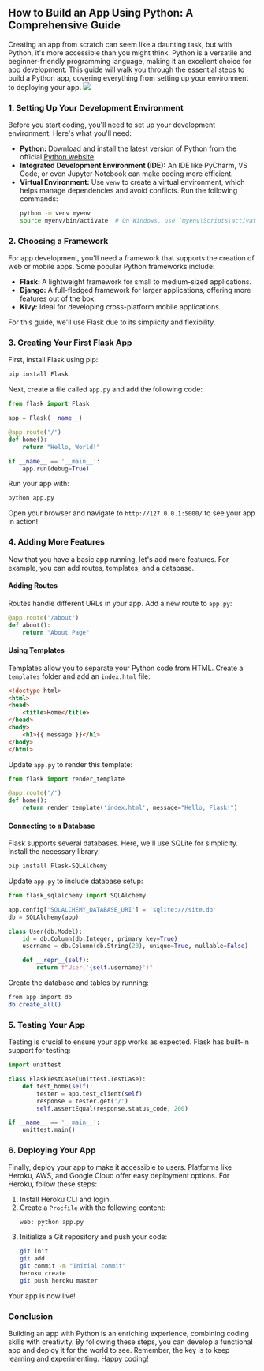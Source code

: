 ## How to Build an App Using Python: A Comprehensive Guide

Creating an app from scratch can seem like a daunting task, but with Python, it's more accessible than you might think. Python is a versatile and beginner-friendly programming language, making it an excellent choice for app development. This guide will walk you through the essential steps to build a Python app, covering everything from setting up your environment to deploying your app.
[![](https://fiverr.ck-cdn.com/tn/serve/?cid=36592699)](https://bit.ly/4fyanpW)

### 1. Setting Up Your Development Environment

Before you start coding, you'll need to set up your development environment. Here's what you'll need:

- **Python:** Download and install the latest version of Python from the official [Python website](https://www.python.org/downloads/).
- **Integrated Development Environment (IDE):** An IDE like PyCharm, VS Code, or even Jupyter Notebook can make coding more efficient.
- **Virtual Environment:** Use `venv` to create a virtual environment, which helps manage dependencies and avoid conflicts. Run the following commands:
  ```bash
  python -m venv myenv
  source myenv/bin/activate  # On Windows, use `myenv\Scripts\activate`
  ```

### 2. Choosing a Framework

For app development, you'll need a framework that supports the creation of web or mobile apps. Some popular Python frameworks include:

- **Flask:** A lightweight framework for small to medium-sized applications.
- **Django:** A full-fledged framework for larger applications, offering more features out of the box.
- **Kivy:** Ideal for developing cross-platform mobile applications.

For this guide, we'll use Flask due to its simplicity and flexibility.

### 3. Creating Your First Flask App

First, install Flask using pip:
```bash
pip install Flask
```

Next, create a file called `app.py` and add the following code:

```python
from flask import Flask

app = Flask(__name__)

@app.route('/')
def home():
    return "Hello, World!"

if __name__ == '__main__':
    app.run(debug=True)
```

Run your app with:
```bash
python app.py
```

Open your browser and navigate to `http://127.0.0.1:5000/` to see your app in action!

### 4. Adding More Features

Now that you have a basic app running, let's add more features. For example, you can add routes, templates, and a database.

#### Adding Routes

Routes handle different URLs in your app. Add a new route to `app.py`:
```python
@app.route('/about')
def about():
    return "About Page"
```

#### Using Templates

Templates allow you to separate your Python code from HTML. Create a `templates` folder and add an `index.html` file:
```html
<!doctype html>
<html>
<head>
    <title>Home</title>
</head>
<body>
    <h1>{{ message }}</h1>
</body>
</html>
```

Update `app.py` to render this template:
```python
from flask import render_template

@app.route('/')
def home():
    return render_template('index.html', message="Hello, Flask!")
```

#### Connecting to a Database

Flask supports several databases. Here, we'll use SQLite for simplicity. Install the necessary library:
```bash
pip install Flask-SQLAlchemy
```

Update `app.py` to include database setup:
```python
from flask_sqlalchemy import SQLAlchemy

app.config['SQLALCHEMY_DATABASE_URI'] = 'sqlite:///site.db'
db = SQLAlchemy(app)

class User(db.Model):
    id = db.Column(db.Integer, primary_key=True)
    username = db.Column(db.String(20), unique=True, nullable=False)

    def __repr__(self):
        return f"User('{self.username}')"
```

Create the database and tables by running:
```bash
from app import db
db.create_all()
```

### 5. Testing Your App

Testing is crucial to ensure your app works as expected. Flask has built-in support for testing:
```python
import unittest

class FlaskTestCase(unittest.TestCase):
    def test_home(self):
        tester = app.test_client(self)
        response = tester.get('/')
        self.assertEqual(response.status_code, 200)

if __name__ == '__main__':
    unittest.main()
```

### 6. Deploying Your App

Finally, deploy your app to make it accessible to users. Platforms like Heroku, AWS, and Google Cloud offer easy deployment options. For Heroku, follow these steps:

1. Install Heroku CLI and login.
2. Create a `Procfile` with the following content:
   ```
   web: python app.py
   ```
3. Initialize a Git repository and push your code:
   ```bash
   git init
   git add .
   git commit -m "Initial commit"
   heroku create
   git push heroku master
   ```

Your app is now live!

### Conclusion

Building an app with Python is an enriching experience, combining coding skills with creativity. By following these steps, you can develop a functional app and deploy it for the world to see. Remember, the key is to keep learning and experimenting. Happy coding!
